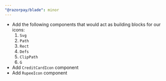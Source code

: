 ```yaml
---
"@razorpay/blade": minor
---
```


- Add the following components that would act as building blocks for our icons:
  1. `Svg`
  2. `Path`
  3. `Rect`
  4. `Defs`
  5. `ClipPath`
  6. `G`
- Add `CreditCardIcon` component
- Add `RupeeIcon` component
